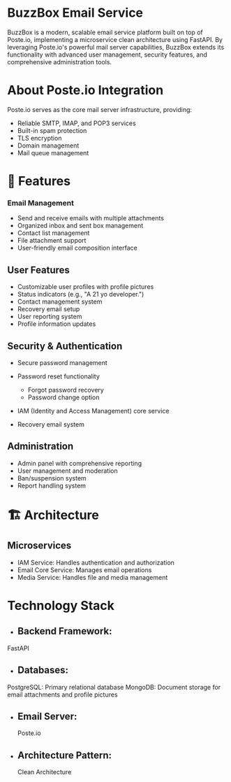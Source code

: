 # BuzzBox Email Service
BuzzBox is a modern, scalable email service platform built on top of Poste.io, implementing a microservice clean architecture using FastAPI. By leveraging Poste.io's powerful mail server capabilities, BuzzBox extends its functionality with advanced user management, security features, and comprehensive administration tools.

# About Poste.io Integration
Poste.io serves as the core mail server infrastructure, providing:

- Reliable SMTP, IMAP, and POP3 services
- Built-in spam protection
- TLS encryption
- Domain management
- Mail queue management

# 🌟 Features
### Email Management
- Send and receive emails with multiple attachments
- Organized inbox and sent box management
- Contact list management
- File attachment support
- User-friendly email composition interface

## User Features
- Customizable user profiles with profile pictures
- Status indicators (e.g., "A 21 yo developer.")
- Contact management system
- Recovery email setup
- User reporting system
- Profile information updates  

## Security & Authentication
- Secure password management

- Password reset functionality
     - Forgot password recovery
     - Password change option


- IAM (Identity and Access Management) core service
- Recovery email system
## Administration

- Admin panel with comprehensive reporting
- User management and moderation
- Ban/suspension system
- Report handling system

# 🏗️ Architecture
## Microservices
- IAM Service: Handles authentication and authorization
- Email Core Service: Manages email operations
- Media Service: Handles file and media management

# Technology Stack
- ## Backend Framework:
FastAPI
- ## Databases:
PostgreSQL: Primary relational database
MongoDB: Document storage for email attachments and profile pictures
- ## Email Server:
  Poste.io
- ## Architecture Pattern:
  Clean Architecture
